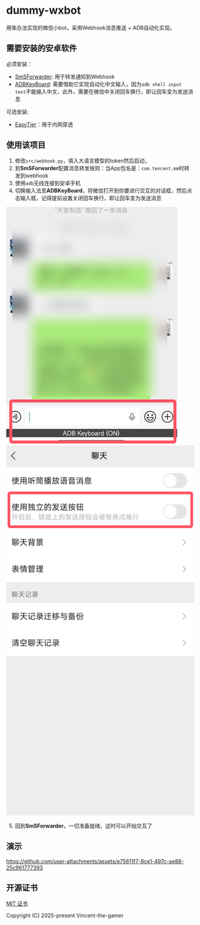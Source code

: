 # dummy-wxbot

用笨办法实现的微信小bot，采用Webhook消息推送 + ADB自动化实现。

## 需要安装的安卓软件

必须安装：
- [SmSForwarder](https://github.com/pppscn/SmsForwarder): 用于转发通知到Webhook
- [ADBKeyBoard](https://github.com/senzhk/ADBKeyBoard): 需要借助它实现自动化中文输入，因为`adb shell input text`不能输入中文，此外，需要在微信中关闭回车换行，即让回车变为发送消息

可选安装:
- [EasyTier](https://github.com/EasyTier/EasyTier)：用于内网穿透

## 使用该项目

1. 修改`src/webhook.py`，填入大语言模型的token然后启动，
2. 到**SmSForwarder**配置消息转发规则：当App包名是：`com.tencent.mm`时转发到webhook
3. 使用`adb`无线连接到安卓手机
4. 切换输入法至**ADBKeyBoard**，将微信打开到你要进行交互的对话框，然后点击输入框，记得提前设置关闭回车换行，即让回车变为发送消息

![wx2.png](.github/wx2.png)
![wx1.png](.github/wx1.png)

5. 回到**SmSForwarder**，一切准备就绪，这时可以开始交互了

## 演示

https://github.com/user-attachments/assets/e75611f7-8ce1-497c-ae88-25c961777393


## 开源证书

[MIT 证书](./LICENSE.md)

Copyright (C) 2025-present Vincent-the-gamer
